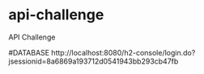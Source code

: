 # api-challenge
API Challenge

#DATABASE
http://localhost:8080/h2-console/login.do?jsessionid=8a6869a193712d0541943bb293cb47fb 
